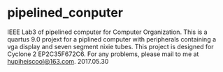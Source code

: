 # pipelined_conputer
IEEE Lab3 of pipelined computer for Computer Organization.
This is a quartus 9.0 projext for a piplined computer with peripherals containing a vga display and seven segment nixie tubes.
This project is designed for Cyclone 2 EP2C35F672C6.
For any problems, please mail to me at hupiheiscool@163.com.
2017.05.30
